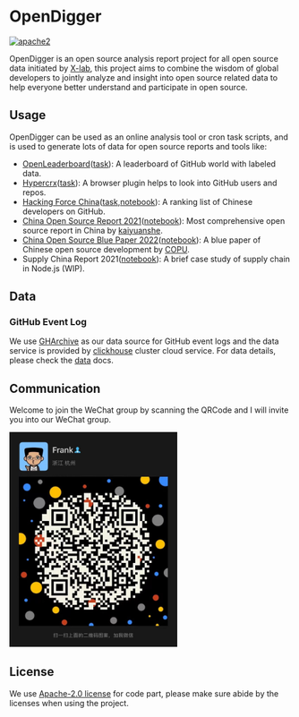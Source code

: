# OpenDigger

[![apache2](https://img.shields.io/badge/license-Apache%202-blue)](LICENSE)

OpenDigger is an open source analysis report project for all open source data initiated by [X-lab](https://x-lab.info), this project aims to combine the wisdom of global developers to jointly analyze and insight into open source related data to help everyone better understand and participate in open source.

## Usage

OpenDigger can be used as an online analysis tool or cron task scripts, and is used to generate lots of data for open source reports and tools like:

- [OpenLeaderboard](https://open-leaderboard.x-lab.info/)([task](/src/cron/tasks/open_leaderboard.ts)): A leaderboard of GitHub world with labeled data.
- [Hypercrx](https://github.com/hypertrons/hypertrons-crx)([task](/src/cron//tasks/hypercrx_repo.ts)): A browser plugin helps to look into GitHub users and repos.
- [Hacking Force China](https://opensource.win/)([task](/src/cron/tasks/hacking_force_annual.ts),[notebook](/notebook/hacking_force.ipynb)): A ranking list of Chinese developers on GitHub.
- [China Open Source Report 2021](https://kaiyuanshe.cn/document/china-os-report-2021/)([notebook](/notebook/China_open_source_report_2021.ipynb)): Most comprehensive open source report in China by [kaiyuanshe](https://kaiyuanshe.cn/).
- [China Open Source Blue Paper 2022](http://www.copu.org.cn/new/308)([notebook](/notebook/China_open_source_blue_paper_2022.ipynb)): A blue paper of Chinese open source development by [COPU](http://www.copu.org.cn/).
- Supply China Report 2021([notebook](/notebook/supply_chain_report_2021.ipynb)): A brief case study of supply chain in Node.js (WIP).

## Data

### GitHub Event Log

We use [GHArchive](https://www.gharchive.org/) as our data source for GitHub event logs and the data service is provided by [clickhouse](https://clickhouse.tech/) cluster cloud service. For data details, please check the [data](https://github.com/X-lab2017/open-digger/blob/master/docs/DATA.md) docs.

## Communication

Welcome to join the WeChat group by scanning the QRCode and I will invite you into our WeChat group.

<img src='./docs/assets/wechat-qrcode.png' width=300 />

## License

We use [Apache-2.0 license](LICENSE) for code part, please make sure abide by the licenses when using the project.
